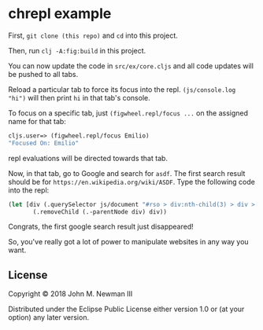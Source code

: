 # chrepl example

First, `git clone (this repo)` and `cd` into this project.

Then, run `clj -A:fig:build` in this project.

You can now update the code in `src/ex/core.cljs` and all code updates will be pushed to all tabs.

Reload a particular tab to force its focus into the repl. `(js/console.log "hi")` will then print `hi` in that tab's console.

To focus on a specific tab, just `(figwheel.repl/focus ...` on the assigned name for that tab:

```clojure
cljs.user=> (figwheel.repl/focus Emilio)
"Focused On: Emilio"
```

repl evaluations will be directed towards that tab.

Now, in that tab, go to Google and search for `asdf`. The first search result should be for `https://en.wikipedia.org/wiki/ASDF`. Type the following code into the repl:

```clojure
(let [div (.querySelector js/document "#rso > div:nth-child(3) > div > div:nth-child(1)")]
       (.removeChild (.-parentNode div) div))
```

Congrats, the first google search result just disappeared!

So, you've really got a lot of power to manipulate websites in any way you want.

## License

Copyright © 2018 John M. Newman III

Distributed under the Eclipse Public License either version 1.0 or (at your option) any later version.
